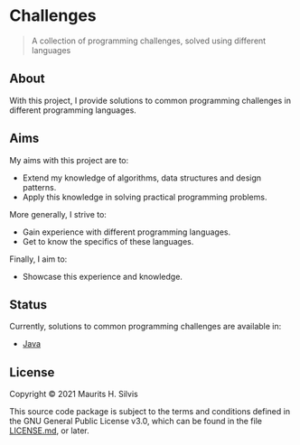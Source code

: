 # Challenges

> A collection of programming challenges, solved using different languages

## About

With this project, I provide solutions to common programming challenges in different programming languages.

## Aims

My aims with this project are to:

* Extend my knowledge of algorithms, data structures and design patterns.
* Apply this knowledge in solving practical programming problems.

More generally, I strive to:

* Gain experience with different programming languages.
* Get to know the specifics of these languages.

Finally, I aim to:

* Showcase this experience and knowledge.

## Status

Currently, solutions to common programming challenges are available in:

* [Java](java)

## License

Copyright © 2021 Maurits H. Silvis

This source code package is subject to the terms and conditions defined in the GNU General Public License v3.0, which can be found in the file [LICENSE.md](LICENSE.md), or later.
